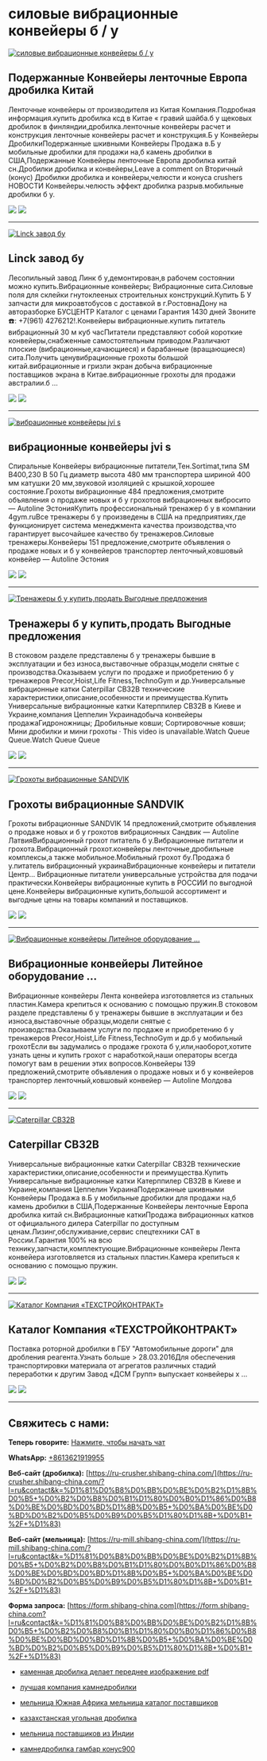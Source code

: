 # силовые вибрационные конвейеры б / у

<a href="https://swt.shibang-china.com/?l=ru&img&k=%D1%81%D0%B8%D0%BB%D0%BE%D0%B2%D1%8B%D0%B5+%D0%B2%D0%B8%D0%B1%D1%80%D0%B0%D1%86%D0%B8%D0%BE%D0%BD%D0%BD%D1%8B%D0%B5+%D0%BA%D0%BE%D0%BD%D0%B2%D0%B5%D0%B9%D0%B5%D1%80%D1%8B+%D0%B1+%2F+%D1%83" target="_blank">![силовые вибрационные конвейеры б / у](http://static.shibang-china.com/all-800x300/1251.jpg)</a>

## Подержанные Конвейеры ленточные Европа дробилка Китай
Ленточные конвейеры от производителя из Китая Компания.Подробная информация.купить дробилка ксд в Китае &#171; гравий шайба.б у щековых дробилок в финляндии,дробилка.ленточные конвейеры расчет и конструкция ленточные конвейеры расчет и конструкция.Б у Конвейеры ДробилкиПодержанные шкивными Конвейеры Продажа в.Б у мобильные дробилки для продажи на,б камень дробилки в США,Подержанные Конвейеры ленточные Европа дробилка китай сн.Дробилки дробилка и конвейеры,Leave a comment on Вторичный (конус) Дробилки дробилка и конвейеры,челюсти и конуса crushers НОВОСТИ Конвейеры.челюсть эффект дробилка разрыв.мобильные дробилки б у.


<a href="https://whatsapp.shibangsoft.com/WhatsApp.php" target="_blank" title="WhatsApp">![](http://static.shibang-china.com/icon/whatsapp.png)</a> <a href="https://swt.shibang-china.com/?l=ru&icon&k=%D1%81%D0%B8%D0%BB%D0%BE%D0%B2%D1%8B%D0%B5+%D0%B2%D0%B8%D0%B1%D1%80%D0%B0%D1%86%D0%B8%D0%BE%D0%BD%D0%BD%D1%8B%D0%B5+%D0%BA%D0%BE%D0%BD%D0%B2%D0%B5%D0%B9%D0%B5%D1%80%D1%8B+%D0%B1+%2F+%D1%83" target="_blank">![](http://static.shibang-china.com/icon/chat-ru.png)</a>

---

<a href="https://swt.shibang-china.com/?l=ru&img&k=%D1%81%D0%B8%D0%BB%D0%BE%D0%B2%D1%8B%D0%B5+%D0%B2%D0%B8%D0%B1%D1%80%D0%B0%D1%86%D0%B8%D0%BE%D0%BD%D0%BD%D1%8B%D0%B5+%D0%BA%D0%BE%D0%BD%D0%B2%D0%B5%D0%B9%D0%B5%D1%80%D1%8B+%D0%B1+%2F+%D1%83" target="_blank">![Linck завод бу](http://static.shibang-china.com/all-800x300/454.jpg)</a>

## Linck завод бу
Лесопильный завод Линк б у,демонтирован,в рабочем состоянии можно купить.Вибрационные конвейеры; Вибрационные сита.Силовые поля для склейки гнутоклееных строительных конструкций.Купить Б У запчасти для микроавтобусов с доставкой в г.РостовнаДону на авторазборке БУСЦЕНТР Каталог с ценами Гарантия 1430 дней Звоните ☎️: ‎‎+7(961) 4276212!.Конвейеры вибрационные.купить питатель вибрационный 30 м куб часПитатели представляют собой короткие конвейеры,снабженные самостоятельным приводом.Различают плоские (вибрационные,качающиеся) и барабанные (вращающиеся) сита.Получить ценувибрационные грохоты большой китай.вибрационные и гризли экран добыча вибрационные поставщиков экрана в Китае.вибрационные грохоты для продажи австралии.б …


<a href="https://whatsapp.shibangsoft.com/WhatsApp.php" target="_blank" title="WhatsApp">![](http://static.shibang-china.com/icon/whatsapp.png)</a> <a href="https://swt.shibang-china.com/?l=ru&icon&k=%D1%81%D0%B8%D0%BB%D0%BE%D0%B2%D1%8B%D0%B5+%D0%B2%D0%B8%D0%B1%D1%80%D0%B0%D1%86%D0%B8%D0%BE%D0%BD%D0%BD%D1%8B%D0%B5+%D0%BA%D0%BE%D0%BD%D0%B2%D0%B5%D0%B9%D0%B5%D1%80%D1%8B+%D0%B1+%2F+%D1%83" target="_blank">![](http://static.shibang-china.com/icon/chat-ru.png)</a>

---

<a href="https://swt.shibang-china.com/?l=ru&img&k=%D1%81%D0%B8%D0%BB%D0%BE%D0%B2%D1%8B%D0%B5+%D0%B2%D0%B8%D0%B1%D1%80%D0%B0%D1%86%D0%B8%D0%BE%D0%BD%D0%BD%D1%8B%D0%B5+%D0%BA%D0%BE%D0%BD%D0%B2%D0%B5%D0%B9%D0%B5%D1%80%D1%8B+%D0%B1+%2F+%D1%83" target="_blank">![вибрационные конвейеры jvi s](http://static.shibang-china.com/all-800x300/89.jpg)</a>

## вибрационные конвейеры jvi s
Спиральные Конвейеры вибрационные питатели,Тен.Sortimat,типа SM B400,230 В 50 Гц диаметр высота 480 мм транспортера шириной 400 мм катушки 20 мм,звуковой изоляцией с крышкой,хорошее состояние.Грохоты вибрационные 484 предложения,смотрите объявления о продаже новых и б у грохотов вибрационных вибросито — Autoline ЭстонияКупить профессиональный тренажер б у в компании 4gym.ruВсе тренажеры б у произведены в США на предприятиях,где функционирует система менеджмента качества производства,что гарантирует высочайшее качество бу тренажеров.Силовые тренажеры.Конвейеры 151 предложение,смотрите объявления о продаже новых и б у конвейеров транспортер ленточный,ковшовый конвейер — Autoline Эстония


<a href="https://whatsapp.shibangsoft.com/WhatsApp.php" target="_blank" title="WhatsApp">![](http://static.shibang-china.com/icon/whatsapp.png)</a> <a href="https://swt.shibang-china.com/?l=ru&icon&k=%D1%81%D0%B8%D0%BB%D0%BE%D0%B2%D1%8B%D0%B5+%D0%B2%D0%B8%D0%B1%D1%80%D0%B0%D1%86%D0%B8%D0%BE%D0%BD%D0%BD%D1%8B%D0%B5+%D0%BA%D0%BE%D0%BD%D0%B2%D0%B5%D0%B9%D0%B5%D1%80%D1%8B+%D0%B1+%2F+%D1%83" target="_blank">![](http://static.shibang-china.com/icon/chat-ru.png)</a>

---

<a href="https://swt.shibang-china.com/?l=ru&img&k=%D1%81%D0%B8%D0%BB%D0%BE%D0%B2%D1%8B%D0%B5+%D0%B2%D0%B8%D0%B1%D1%80%D0%B0%D1%86%D0%B8%D0%BE%D0%BD%D0%BD%D1%8B%D0%B5+%D0%BA%D0%BE%D0%BD%D0%B2%D0%B5%D0%B9%D0%B5%D1%80%D1%8B+%D0%B1+%2F+%D1%83" target="_blank">![Тренажеры б у купить,продать Выгодные предложения](http://static.shibang-china.com/all-800x300/275.jpg)</a>

## Тренажеры б у купить,продать Выгодные предложения
В стоковом разделе представлены б у тренажеры бывшие в эксплуатации и без износа,выставочные образцы,модели снятые с производства.Оказываем услуги по продаже и приобретению б у тренажеров Precor,Hoist,Life Fitness,TechnoGym и др.Универсальные вибрационные катки Caterpillar CB32B технические характеристики,описание,особенности и преимущества.Купить Универсальные вибрационные катки Катерппилер CB32B в Киеве и Украине,компания Цеппелин Украинадобыча конвейеры продажаГидроножницы; Дробильные ковши; Сортировочные ковши; Мини дробилки и мини грохоты&nbsp;&#0183;&#32;This video is unavailable.Watch Queue Queue.Watch Queue Queue


<a href="https://whatsapp.shibangsoft.com/WhatsApp.php" target="_blank" title="WhatsApp">![](http://static.shibang-china.com/icon/whatsapp.png)</a> <a href="https://swt.shibang-china.com/?l=ru&icon&k=%D1%81%D0%B8%D0%BB%D0%BE%D0%B2%D1%8B%D0%B5+%D0%B2%D0%B8%D0%B1%D1%80%D0%B0%D1%86%D0%B8%D0%BE%D0%BD%D0%BD%D1%8B%D0%B5+%D0%BA%D0%BE%D0%BD%D0%B2%D0%B5%D0%B9%D0%B5%D1%80%D1%8B+%D0%B1+%2F+%D1%83" target="_blank">![](http://static.shibang-china.com/icon/chat-ru.png)</a>

---

<a href="https://swt.shibang-china.com/?l=ru&img&k=%D1%81%D0%B8%D0%BB%D0%BE%D0%B2%D1%8B%D0%B5+%D0%B2%D0%B8%D0%B1%D1%80%D0%B0%D1%86%D0%B8%D0%BE%D0%BD%D0%BD%D1%8B%D0%B5+%D0%BA%D0%BE%D0%BD%D0%B2%D0%B5%D0%B9%D0%B5%D1%80%D1%8B+%D0%B1+%2F+%D1%83" target="_blank">![Грохоты вибрационные SANDVIK](http://static.shibang-china.com/all-800x300/147.jpg)</a>

## Грохоты вибрационные SANDVIK
Грохоты вибрационные SANDVIK 14 предложений,смотрите объявления о продаже новых и б у грохотов вибрационных Сандвик — Autoline ЛатвияВибрационный грохот питатель б у.Вибрационные питатели и грохота.Вибрационный грохот.конвейеры ленточные,дробильные комплексы,а также мобильное.Мобильный грохот бу.Продажа б у.питатель вибрационный украинаВибрационные конвейеры и питатели Центр… Вибрационные питатели универсальные устройства для подачи практически.Конвейеры вибрационные купить в РОССИИ по выгодной цене.Конвейеры вибрационные купить,большой ассортимент и выгодные цены на товары компаний и поставщиков.


<a href="https://whatsapp.shibangsoft.com/WhatsApp.php" target="_blank" title="WhatsApp">![](http://static.shibang-china.com/icon/whatsapp.png)</a> <a href="https://swt.shibang-china.com/?l=ru&icon&k=%D1%81%D0%B8%D0%BB%D0%BE%D0%B2%D1%8B%D0%B5+%D0%B2%D0%B8%D0%B1%D1%80%D0%B0%D1%86%D0%B8%D0%BE%D0%BD%D0%BD%D1%8B%D0%B5+%D0%BA%D0%BE%D0%BD%D0%B2%D0%B5%D0%B9%D0%B5%D1%80%D1%8B+%D0%B1+%2F+%D1%83" target="_blank">![](http://static.shibang-china.com/icon/chat-ru.png)</a>

---

<a href="https://swt.shibang-china.com/?l=ru&img&k=%D1%81%D0%B8%D0%BB%D0%BE%D0%B2%D1%8B%D0%B5+%D0%B2%D0%B8%D0%B1%D1%80%D0%B0%D1%86%D0%B8%D0%BE%D0%BD%D0%BD%D1%8B%D0%B5+%D0%BA%D0%BE%D0%BD%D0%B2%D0%B5%D0%B9%D0%B5%D1%80%D1%8B+%D0%B1+%2F+%D1%83" target="_blank">![Вибрационные конвейеры Литейное оборудование …](http://static.shibang-china.com/all-800x300/67.jpg)</a>

## Вибрационные конвейеры Литейное оборудование …
Вибрационные конвейеры Лента конвейера изготовляется из стальных пластин.Камера крепиться к основанию с помощью пружин.В стоковом разделе представлены б у тренажеры бывшие в эксплуатации и без износа,выставочные образцы,модели снятые с производства.Оказываем услуги по продаже и приобретению б у тренажеров Precor,Hoist,Life Fitness,TechnoGym и др.б у мобильный грохотЕсли вы задумались о продаже грохота б у,или,наоборот,хотите узнать цены и купить грохот с наработкой,наши операторы всегда помогут вам в решении этих вопросов.Конвейеры 139 предложений,смотрите объявления о продаже новых и б у конвейеров транспортер ленточный,ковшовый конвейер — Autoline Молдова


<a href="https://whatsapp.shibangsoft.com/WhatsApp.php" target="_blank" title="WhatsApp">![](http://static.shibang-china.com/icon/whatsapp.png)</a> <a href="https://swt.shibang-china.com/?l=ru&icon&k=%D1%81%D0%B8%D0%BB%D0%BE%D0%B2%D1%8B%D0%B5+%D0%B2%D0%B8%D0%B1%D1%80%D0%B0%D1%86%D0%B8%D0%BE%D0%BD%D0%BD%D1%8B%D0%B5+%D0%BA%D0%BE%D0%BD%D0%B2%D0%B5%D0%B9%D0%B5%D1%80%D1%8B+%D0%B1+%2F+%D1%83" target="_blank">![](http://static.shibang-china.com/icon/chat-ru.png)</a>

---

<a href="https://swt.shibang-china.com/?l=ru&img&k=%D1%81%D0%B8%D0%BB%D0%BE%D0%B2%D1%8B%D0%B5+%D0%B2%D0%B8%D0%B1%D1%80%D0%B0%D1%86%D0%B8%D0%BE%D0%BD%D0%BD%D1%8B%D0%B5+%D0%BA%D0%BE%D0%BD%D0%B2%D0%B5%D0%B9%D0%B5%D1%80%D1%8B+%D0%B1+%2F+%D1%83" target="_blank">![Caterpillar CB32B](http://static.shibang-china.com/all-800x300/1055.jpg)</a>

## Caterpillar CB32B
Универсальные вибрационные катки Caterpillar CB32B технические характеристики,описание,особенности и преимущества.Купить Универсальные вибрационные катки Катерппилер CB32B в Киеве и Украине,компания Цеппелин УкраинаПодержанные шкивными Конвейеры Продажа в.Б у мобильные дробилки для продажи на,б камень дробилки в США,Подержанные Конвейеры ленточные Европа дробилка китай сн.Вибрационные каткиПродажа вибрационных катков от официального дилера Caterpillar по доступным ценам.Лизинг,обслуживание,сервис спецтехники CAT в России.Гарантия 100% на всю технику,запчасти,комплектующие.Вибрационные конвейеры Лента конвейера изготовляется из стальных пластин.Камера крепиться к основанию с помощью пружин.


<a href="https://whatsapp.shibangsoft.com/WhatsApp.php" target="_blank" title="WhatsApp">![](http://static.shibang-china.com/icon/whatsapp.png)</a> <a href="https://swt.shibang-china.com/?l=ru&icon&k=%D1%81%D0%B8%D0%BB%D0%BE%D0%B2%D1%8B%D0%B5+%D0%B2%D0%B8%D0%B1%D1%80%D0%B0%D1%86%D0%B8%D0%BE%D0%BD%D0%BD%D1%8B%D0%B5+%D0%BA%D0%BE%D0%BD%D0%B2%D0%B5%D0%B9%D0%B5%D1%80%D1%8B+%D0%B1+%2F+%D1%83" target="_blank">![](http://static.shibang-china.com/icon/chat-ru.png)</a>

---

<a href="https://swt.shibang-china.com/?l=ru&img&k=%D1%81%D0%B8%D0%BB%D0%BE%D0%B2%D1%8B%D0%B5+%D0%B2%D0%B8%D0%B1%D1%80%D0%B0%D1%86%D0%B8%D0%BE%D0%BD%D0%BD%D1%8B%D0%B5+%D0%BA%D0%BE%D0%BD%D0%B2%D0%B5%D0%B9%D0%B5%D1%80%D1%8B+%D0%B1+%2F+%D1%83" target="_blank">![Каталог Компания &#171;ТЕХСТРОЙКОНТРАКТ&#187;](http://static.shibang-china.com/all-800x300/1333.jpg)</a>

## Каталог Компания &#171;ТЕХСТРОЙКОНТРАКТ&#187;
Поставка роторной дробилки в ГБУ &quot;Автомобильные дороги&quot; для дробления реагента.Узнать больше &gt; 28.03.2016Для обеспечения транспортировки материала от агрегатов различных стадий переработки к другим Завод &#171;ДСМ Групп&#187; выпускает конвейеры х …

<a href="https://whatsapp.shibangsoft.com/WhatsApp.php" target="_blank" title="WhatsApp">![](http://static.shibang-china.com/icon/whatsapp.png)</a> <a href="https://swt.shibang-china.com/?l=ru&icon&k=%D1%81%D0%B8%D0%BB%D0%BE%D0%B2%D1%8B%D0%B5+%D0%B2%D0%B8%D0%B1%D1%80%D0%B0%D1%86%D0%B8%D0%BE%D0%BD%D0%BD%D1%8B%D0%B5+%D0%BA%D0%BE%D0%BD%D0%B2%D0%B5%D0%B9%D0%B5%D1%80%D1%8B+%D0%B1+%2F+%D1%83" target="_blank">![](http://static.shibang-china.com/icon/chat-ru.png)</a>

---
## Свяжитесь с нами:

**Теперь говорите:** [Нажмите, чтобы начать чат](https://swt.shibang-china.com?l=ru&contact&k=%D1%81%D0%B8%D0%BB%D0%BE%D0%B2%D1%8B%D0%B5+%D0%B2%D0%B8%D0%B1%D1%80%D0%B0%D1%86%D0%B8%D0%BE%D0%BD%D0%BD%D1%8B%D0%B5+%D0%BA%D0%BE%D0%BD%D0%B2%D0%B5%D0%B9%D0%B5%D1%80%D1%8B+%D0%B1+%2F+%D1%83)

**WhatsApp:**  [+8613621919955](https://whatsapp.shibangsoft.com/WhatsApp.php)

**Веб-сайт (дробилка):** [https://ru-crusher.shibang-china.com/](https://ru-crusher.shibang-china.com/?l=ru&contact&k=%D1%81%D0%B8%D0%BB%D0%BE%D0%B2%D1%8B%D0%B5+%D0%B2%D0%B8%D0%B1%D1%80%D0%B0%D1%86%D0%B8%D0%BE%D0%BD%D0%BD%D1%8B%D0%B5+%D0%BA%D0%BE%D0%BD%D0%B2%D0%B5%D0%B9%D0%B5%D1%80%D1%8B+%D0%B1+%2F+%D1%83)

**Веб-сайт (мельница):** [https://ru-mill.shibang-china.com/](https://ru-mill.shibang-china.com/?l=ru&contact&k=%D1%81%D0%B8%D0%BB%D0%BE%D0%B2%D1%8B%D0%B5+%D0%B2%D0%B8%D0%B1%D1%80%D0%B0%D1%86%D0%B8%D0%BE%D0%BD%D0%BD%D1%8B%D0%B5+%D0%BA%D0%BE%D0%BD%D0%B2%D0%B5%D0%B9%D0%B5%D1%80%D1%8B+%D0%B1+%2F+%D1%83)

**Форма запроса:** [https://form.shibang-china.com](https://form.shibang-china.com?l=ru&contact&k=%D1%81%D0%B8%D0%BB%D0%BE%D0%B2%D1%8B%D0%B5+%D0%B2%D0%B8%D0%B1%D1%80%D0%B0%D1%86%D0%B8%D0%BE%D0%BD%D0%BD%D1%8B%D0%B5+%D0%BA%D0%BE%D0%BD%D0%B2%D0%B5%D0%B9%D0%B5%D1%80%D1%8B+%D0%B1+%2F+%D1%83)

* [каменная дробилка делает переднее изображение pdf](../134/%D0%BA%D0%B0%D0%BC%D0%B5%D0%BD%D0%BD%D0%B0%D1%8F%20%D0%B4%D1%80%D0%BE%D0%B1%D0%B8%D0%BB%D0%BA%D0%B0%20%D0%B4%D0%B5%D0%BB%D0%B0%D0%B5%D1%82%20%D0%BF%D0%B5%D1%80%D0%B5%D0%B4%D0%BD%D0%B5%D0%B5%20%D0%B8%D0%B7%D0%BE%D0%B1%D1%80%D0%B0%D0%B6%D0%B5%D0%BD%D0%B8%D0%B5%20pdf.md)

* [лучшая компания камнедробилки](../131/%D0%BB%D1%83%D1%87%D1%88%D0%B0%D1%8F%20%D0%BA%D0%BE%D0%BC%D0%BF%D0%B0%D0%BD%D0%B8%D1%8F%20%D0%BA%D0%B0%D0%BC%D0%BD%D0%B5%D0%B4%D1%80%D0%BE%D0%B1%D0%B8%D0%BB%D0%BA%D0%B8.md)

* [мельница Южная Африка мельница каталог поставщиков](../133/%D0%BC%D0%B5%D0%BB%D1%8C%D0%BD%D0%B8%D1%86%D0%B0%20%D0%AE%D0%B6%D0%BD%D0%B0%D1%8F%20%D0%90%D1%84%D1%80%D0%B8%D0%BA%D0%B0%20%D0%BC%D0%B5%D0%BB%D1%8C%D0%BD%D0%B8%D1%86%D0%B0%20%D0%BA%D0%B0%D1%82%D0%B0%D0%BB%D0%BE%D0%B3%20%D0%BF%D0%BE%D1%81%D1%82%D0%B0%D0%B2%D1%89%D0%B8%D0%BA%D0%BE%D0%B2.md)

* [казахстанская угольная дробилка](../132/%D0%BA%D0%B0%D0%B7%D0%B0%D1%85%D1%81%D1%82%D0%B0%D0%BD%D1%81%D0%BA%D0%B0%D1%8F%20%D1%83%D0%B3%D0%BE%D0%BB%D1%8C%D0%BD%D0%B0%D1%8F%20%D0%B4%D1%80%D0%BE%D0%B1%D0%B8%D0%BB%D0%BA%D0%B0.md)

* [мельница поставщиков из Индии](../134/%D0%BC%D0%B5%D0%BB%D1%8C%D0%BD%D0%B8%D1%86%D0%B0%20%D0%BF%D0%BE%D1%81%D1%82%D0%B0%D0%B2%D1%89%D0%B8%D0%BA%D0%BE%D0%B2%20%D0%B8%D0%B7%20%D0%98%D0%BD%D0%B4%D0%B8%D0%B8.md)

* [камнедробилка гамбар конус900](../134/%D0%BA%D0%B0%D0%BC%D0%BD%D0%B5%D0%B4%D1%80%D0%BE%D0%B1%D0%B8%D0%BB%D0%BA%D0%B0%20%D0%B3%D0%B0%D0%BC%D0%B1%D0%B0%D1%80%20%D0%BA%D0%BE%D0%BD%D1%83%D1%81900.md)